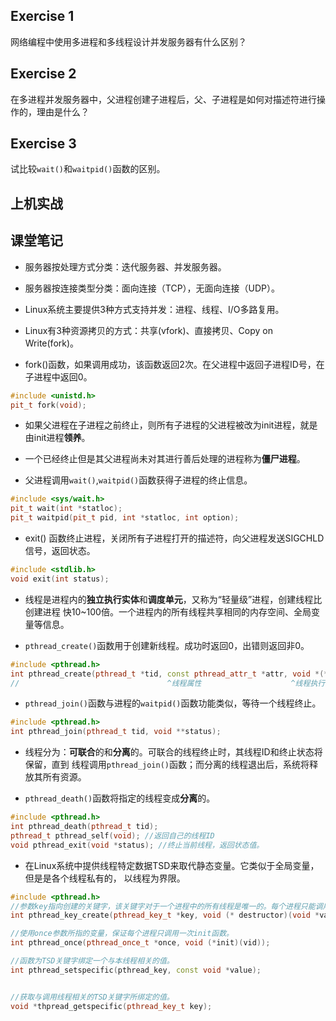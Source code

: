 ## Exercise 1

网络编程中使用多进程和多线程设计并发服务器有什么区别？

## Exercise 2

在多进程并发服务器中，父进程创建子进程后，父、子进程是如何对描述符进行操作的，理由是什么？

## Exercise 3

试比较`wait()`和`waitpid()`函数的区别。

## 上机实战

## 课堂笔记

- 服务器按处理方式分类：迭代服务器、并发服务器。

- 服务器按连接类型分类：面向连接（TCP），无面向连接（UDP）。

- Linux系统主要提供3种方式支持并发：进程、线程、I/O多路复用。

- Linux有3种资源拷贝的方式：共享(vfork)、直接拷贝、Copy on Write(fork)。

- fork()函数，如果调用成功，该函数返回2次。在父进程中返回子进程ID号，在子进程中返回0。

```cpp
#include <unistd.h>
pit_t fork(void);
```

- 如果父进程在子进程之前终止，则所有子进程的父进程被改为init进程，就是由init进程**领养**。

- 一个已经终止但是其父进程尚未对其进行善后处理的进程称为**僵尸进程**。

- 父进程调用`wait()`,`waitpid()`函数获得子进程的终止信息。

```cpp
#include <sys/wait.h>
pit_t wait(int *statloc);
pit_t waitpid(pit_t pid, int *statloc, int option);
```

- exit() 函数终止进程，关闭所有子进程打开的描述符，向父进程发送SIGCHLD信号，返回状态。

```cpp
#include <stdlib.h>
void exit(int status);
```

- 线程是进程内的**独立执行实体**和**调度单元**，又称为“轻量级”进程，创建线程比创建进程
快10~100倍。一个进程内的所有线程共享相同的内存空间、全局变量等信息。

- `pthread_create()`函数用于创建新线程。成功时返回0，出错则返回非0。

```cpp
#include <pthread.h>
int pthread_create(pthread_t *tid, const pthread_attr_t *attr, void *(*func)(void *), void *arg);
//                                 ^线程属性                    ^线程执行的函数         ^向func()传递参数
```

- `pthread_join()`函数与进程的`waitpid()`函数功能类似，等待一个线程终止。

```cpp
#include <pthread.h>
int pthread_join(pthread_t tid, void **status);
```

- 线程分为：**可联合**的和**分离**的。可联合的线程终止时，其线程ID和终止状态将保留，直到
线程调用`pthread_join()`函数；而分离的线程退出后，系统将释放其所有资源。

- `pthread_death()`函数将指定的线程变成**分离**的。

```cpp
#include <pthread.h>
int pthread_death(pthread_t tid);
pthread_t pthread_self(void); //返回自己的线程ID
void pthread_exit(void *status); //终止当前线程，返回状态值。
```

- 在Linux系统中提供线程特定数据TSD来取代静态变量。它类似于全局变量，但是是各个线程私有的，
以线程为界限。

```cpp
#include <pthread.h>
//参数key指向创建的关键字，该关键字对于一个进程中的所有线程是唯一的。每个进程只能调用一次。
int pthread_key_create(pthread_key_t *key, void (* destructor)(void *value));

//使用once参数所指的变量，保证每个进程只调用一次init函数。
int pthread_once(pthread_once_t *once, void (*init)(vid));

//函数为TSD关键字绑定一个与本线程相关的值。
int pthread_setspecific(pthread_key, const void *value);


//获取与调用线程相关的TSD关键字所绑定的值。
void *thpread_getspecific(pthread_key_t key);
```
